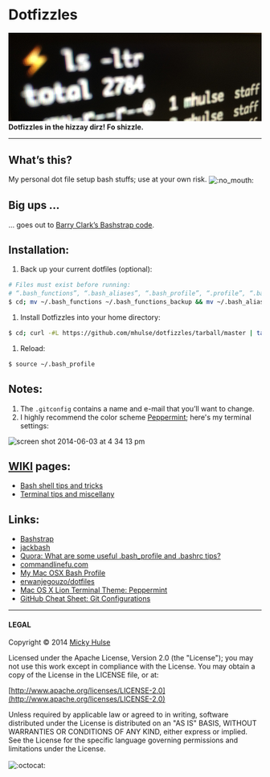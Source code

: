 # Dotfizzles

![ls -ltr](dotfizzles.png)
**Dotfizzles in the hizzay dirz! Fo shizzle.**

---

## What’s this?

My personal dot file setup bash stuffs; use at your own risk. <img width="20" height="20" align="absmiddle" src="https://github.global.ssl.fastly.net/images/icons/emoji/no_mouth.png" alt=":no_mouth:" title=":no_mouth:" class="emoji">

## Big ups …

… goes out to [Barry Clark’s Bashstrap code](https://github.com/barryclark/bashstrap).

## Installation:

1. Back up your current dotfiles (optional):

 ```bash
 # Files must exist before running:
 # “.bash_functions”, “.bash_aliases”, “.bash_profile”, “.profile”, “.bashrc”, “.gemrc”, “.gitconfig” and “.gitignore”.
 $ cd; mv ~/.bash_functions ~/.bash_functions_backup && mv ~/.bash_aliases ~/.bash_aliases_backup && mv ~/.bash_profile ~/.bash_profile_backup && mv ~/.profile ~/.profile_backup && mv ~/.gemrc ~/.gemrc_backup && mv ~/.bashrc ~/.bashrc_backup && mv ~/.gitconfig ~/.gitconfig_backup && mv ~/.gitignore ~/.gitignore_backup
 ```

1. Install Dotfizzles into your home directory:

 ```bash
 $ cd; curl -#L https://github.com/mhulse/dotfizzles/tarball/master | tar -xzv --strip-components 1 --exclude={.editorconfig,.gitattributes,dotfizzles.png,LICENSE,README.md}
 ```

1. Reload:

 ```bash
 $ source ~/.bash_profile
 ```

## Notes:

1. The `.gitconfig` contains a name and e-mail that you’ll want to change.
1. I highly recommend the color scheme [Peppermint](http://noahfrederick.com/blog/2011/lion-terminal-theme-peppermint/); here's my terminal settings:

 ![screen shot 2014-06-03 at 4 34 13 pm](https://cloud.githubusercontent.com/assets/218624/3167953/9ca16924-eb77-11e3-9660-3eb980b669d6.png)

## [WIKI](https://github.com/mhulse/dotfizzles/wiki) pages:

* [Bash shell tips and tricks](https://github.com/mhulse/dotfizzles/wiki/Bash-shell-tips-and-tricks)
* [Terminal tips and miscellany](https://github.com/mhulse/dotfizzles/wiki/Terminal-tips-and-miscellany)

## Links:

* [Bashstrap](https://github.com/barryclark/bashstrap)
* [jackbash](https://github.com/cep21/jackbash)
* [Quora: What are some useful .bash_profile and .bashrc tips?](https://www.quora.com/What-are-some-useful-bash_profile-and-bashrc-tips)
* [commandlinefu.com](http://www.commandlinefu.com/commands/browse)
* [My Mac OSX Bash Profile](http://natelandau.com/my-mac-osx-bash_profile/)
* [erwanjegouzo/dotfiles](https://github.com/erwanjegouzo/dotfiles)
* [Mac OS X Lion Terminal Theme: Peppermint](http://noahfrederick.com/blog/2011/lion-terminal-theme-peppermint/)
* [GitHub Cheat Sheet: Git Configurations](https://github.com/tiimgreen/github-cheat-sheet#git-configurations)

---

#### LEGAL

Copyright © 2014 [Micky Hulse](http://mky.io)

Licensed under the Apache License, Version 2.0 (the "License"); you may not use this work except in compliance with the License. You may obtain a copy of the License in the LICENSE file, or at:

[http://www.apache.org/licenses/LICENSE-2.0](http://www.apache.org/licenses/LICENSE-2.0)

Unless required by applicable law or agreed to in writing, software distributed under the License is distributed on an "AS IS" BASIS, WITHOUT WARRANTIES OR CONDITIONS OF ANY KIND, either express or implied. See the License for the specific language governing permissions and limitations under the License.

<img width="20" height="20" align="absmiddle" src="https://github.global.ssl.fastly.net/images/icons/emoji/octocat.png" alt=":octocat:" title=":octocat:" class="emoji">
